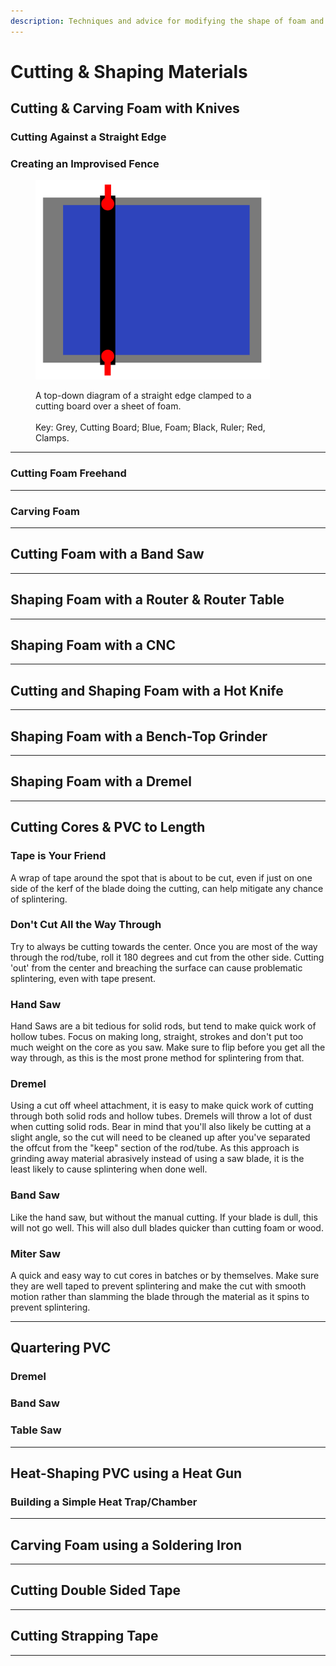 ```yaml
---
description: Techniques and advice for modifying the shape of foam and other materials.
---
```


# Cutting & Shaping Materials

## Cutting & Carving Foam with Knives

### Cutting Against a Straight Edge



### Creating an Improvised Fence



<div align="left">

<figure><img src="../../.gitbook/assets/image (3).png" alt="" width="375"><figcaption><p>A top-down diagram of a straight edge clamped to a <br>cutting board over a sheet of foam.<br><br>Key: Grey, Cutting Board; Blue, Foam; Black, Ruler; Red, Clamps.</p></figcaption></figure>

</div>



***

### Cutting Foam Freehand



***

### Carving Foam



***

## Cutting Foam with a Band Saw



***

## Shaping Foam with a Router & Router Table



***

## Shaping Foam with a CNC



***

## Cutting and Shaping Foam with a Hot Knife



***

## Shaping Foam with a Bench-Top Grinder



***

## Shaping Foam with a Dremel



***

## Cutting Cores & PVC to Length

### Tape is Your Friend

A wrap of tape around the spot that is about to be cut, even if just on one side of the kerf of the blade doing the cutting, can help mitigate any chance of splintering.

### Don't Cut All the Way Through

Try to always be cutting towards the center. Once you are most of the way through the rod/tube, roll it 180 degrees and cut from the other side. Cutting 'out' from the center and breaching the surface can cause problematic splintering, even with tape present.

### Hand Saw

Hand Saws are a bit tedious for solid rods, but tend to make quick work of hollow tubes. Focus on making long, straight, strokes and don't put too much weight on the core as you saw. Make sure to flip before you get all the way through, as this is the most prone method for splintering from that.

### Dremel

Using a cut off wheel attachment, it is easy to make quick work of cutting through both solid rods and hollow tubes. Dremels will throw a lot of dust when cutting solid rods. Bear in mind that you'll also likely be cutting at a slight angle, so the cut will need to be cleaned up after you've separated the offcut from the "keep" section of the rod/tube. As this approach is grinding away material abrasively instead of using a saw blade, it is the least likely to cause splintering when done well.

### Band Saw

Like the hand saw, but without the manual cutting. If your blade is dull, this will not go well. This will also dull blades quicker than cutting foam or wood.

### Miter Saw

A quick and easy way to cut cores in batches or by themselves. Make sure they are well taped to prevent splintering and make the cut with smooth motion rather than slamming the blade through the material as it spins to prevent splintering.

***

## Quartering PVC

### Dremel

### Band Saw

### Table Saw

***

## Heat-Shaping PVC using a Heat Gun

### Building a Simple Heat Trap/Chamber

***

## Carving Foam using a Soldering Iron



***

## Cutting Double Sided Tape



***

## Cutting Strapping Tape



***
